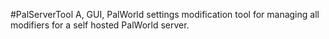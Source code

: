 #PalServerTool
A, GUI, PalWorld settings modification tool for managing all modifiers for a self hosted PalWorld server.
